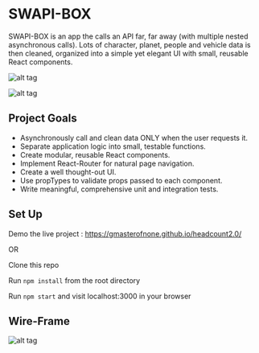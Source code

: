 # SWAPI-BOX

SWAPI-BOX is an app the calls an API far, far away (with multiple nested asynchronous calls). Lots of character, planet, people and vehicle data is then cleaned, organized into a simple yet elegant UI with  small, reusable React components.  

![alt tag](https://github.com/gmasterofnone/headcount2.0/blob/master/public/assets/intro.png "Screen-shot of App")

![alt tag](https://github.com/gmasterofnone/headcount2.0/blob/master/public/assets/cards.png "Screen-shot of App")


## Project Goals

* Asynchronously call and clean data ONLY when the user requests it.
* Separate application logic into small, testable functions.
* Create modular, reusable React components.
* Implement React-Router for natural page navigation.
* Create a well thought-out UI.
* Use propTypes to validate props passed to each component.
* Write meaningful, comprehensive unit and integration tests.

## Set Up

Demo the live project : https://gmasterofnone.github.io/headcount2.0/

OR

Clone this repo

Run `npm install` from the root directory

Run `npm start` and visit localhost:3000 in your browser

## Wire-Frame


![alt tag](https://github.com/gmasterofnone/headcount2.0/blob/master/public/assets/swapi_wire.jpg "Screen-shot of App")


